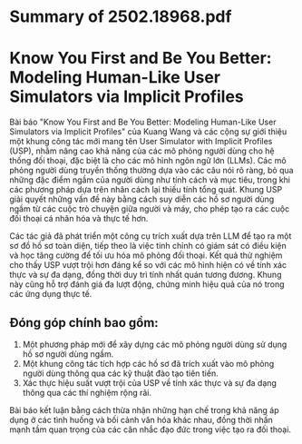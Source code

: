 # Summary of 2502.18968.pdf

# Know You First and Be You Better: Modeling Human-Like User Simulators via Implicit Profiles

Bài báo "Know You First and Be You Better: Modeling Human-Like User Simulators via Implicit Profiles" của Kuang Wang và các cộng sự giới thiệu một khung công tác mới mang tên User Simulator with Implicit Profiles (USP), nhằm nâng cao khả năng của các mô phỏng người dùng cho hệ thống đối thoại, đặc biệt là cho các mô hình ngôn ngữ lớn (LLMs). Các mô phỏng người dùng truyền thống thường dựa vào các câu nói rõ ràng, bỏ qua những đặc điểm ngầm của người dùng như tính cách và mục tiêu, trong khi các phương pháp dựa trên nhân cách lại thiếu tính tổng quát. Khung USP giải quyết những vấn đề này bằng cách suy diễn các hồ sơ người dùng ngầm từ các cuộc trò chuyện giữa người và máy, cho phép tạo ra các cuộc đối thoại cá nhân hóa và thực tế hơn.

Các tác giả đã phát triển một công cụ trích xuất dựa trên LLM để tạo ra một sơ đồ hồ sơ toàn diện, tiếp theo là việc tinh chỉnh có giám sát có điều kiện và học tăng cường để tối ưu hóa mô phỏng đối thoại. Kết quả thử nghiệm cho thấy USP vượt trội hơn đáng kể so với các mô hình hiện có về tính xác thực và sự đa dạng, đồng thời duy trì tính nhất quán tương đương. Khung này cũng hỗ trợ đánh giá đa lượt động, chứng minh hiệu quả của nó trong các ứng dụng thực tế.

## Đóng góp chính bao gồm:
1. Một phương pháp mới để xây dựng các mô phỏng người dùng sử dụng hồ sơ người dùng ngầm.
2. Một khung công tác tích hợp các hồ sơ đã trích xuất vào mô phỏng người dùng thông qua các kỹ thuật đào tạo tiên tiến.
3. Xác thực hiệu suất vượt trội của USP về tính xác thực và sự đa dạng thông qua các thí nghiệm rộng rãi.

Bài báo kết luận bằng cách thừa nhận những hạn chế trong khả năng áp dụng ở các tình huống và bối cảnh văn hóa khác nhau, đồng thời nhấn mạnh tầm quan trọng của các cân nhắc đạo đức trong việc tạo ra đối thoại.
